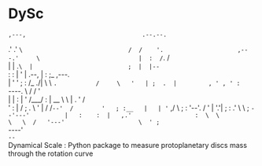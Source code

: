 # DySc                                                                      
                                                                       
    ,---,                                 .--.--.                      
  .'  .' `\                              /  /    '.                    
,---.'     \                            |  :  /`. /                    
|   |  .`\  |                           ;  |  |--`                     
:   : |  '  |              .--,         |  :  ;_               ,---.   
|   ' '  ;  :            /_ ./|          \  \    `.           /     \  
'   | ;  .  |         , ' , ' :           `----.   \         /    / '  
|   | :  |  '        /___/ \: |           __ \  \  |        .    ' /   
'   : | /  ;          .  \  ' |          /  /`--'  /        '   ; :__  
|   | '` ,/            \  ;   :         '--'.     /         '   | '.'| 
;   :  .'               \  \  ;           `--'---'          |   :    : 
|   ,.'                  :  \  \                             \   \  /  
'---'                     \  ' ;                              `----'   
                           `--`                                        
Dynamical Scale : Python package to measure protoplanetary discs mass through the rotation curve
